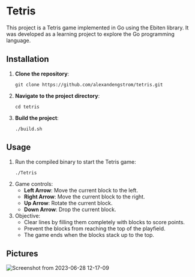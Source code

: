 # Tetris
This project is a Tetris game implemented in Go using the Ebiten library. It was developed as a learning project to explore the Go programming language.

## Installation
1. __Clone the repository__:
      ```shell
   git clone https://github.com/alexandengstrom/tetris.git
      ```
2. __Navigate to the project directory__:
      ```shell
   cd tetris
      ```
3. __Build the project__:
     ```shell
   ./build.sh
      ```
## Usage
1. Run the compiled binary to start the Tetris game:
    ```shell
   ./Tetris
      ```
2. Game controls:
   * __Left Arrow__: Move the current block to the left.
   * __Right Arrow__: Move the current block to the right.
   * __Up Arrow__: Rotate the current block.
   * __Down Arrow__: Drop the current block.
3. Objective:
     * Clear lines by filling them completely with blocks to score points.
     * Prevent the blocks from reaching the top of the playfield.
     * The game ends when the blocks stack up to the top.
  
  ##  Pictures

  ![Screenshot from 2023-06-28 12-17-09](https://github.com/alexandengstrom/tetris/assets/123507241/21cf9183-acb6-434d-b878-ca0586779e9f)
